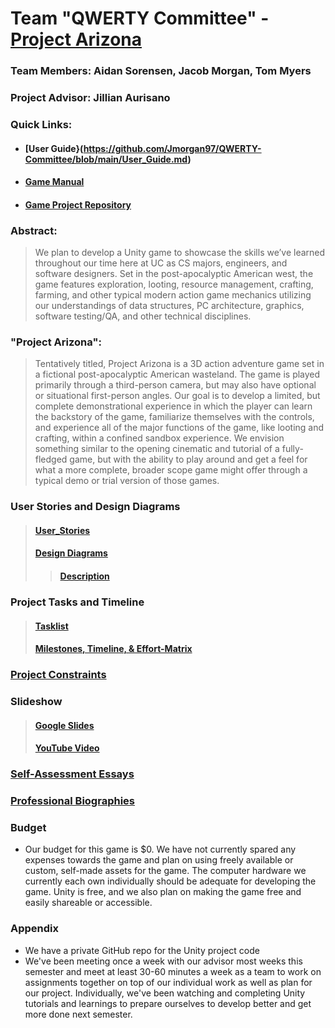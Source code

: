 # Team "QWERTY Committee" - [Project Arizona](https://github.com/Jmorgan97/Project-Arizona)
### Team Members: Aidan Sorensen, Jacob Morgan, Tom Myers
### Project Advisor: Jillian Aurisano

### Quick Links:
- #### [User Guide}(https://github.com/Jmorgan97/QWERTY-Committee/blob/main/User_Guide.md)
- #### [Game Manual]()
- #### [Game Project Repository](https://github.com/Jmorgan97/Project-Arizona)

### Abstract:
> We plan to develop a Unity game to showcase the skills we’ve learned throughout our time here at UC as CS majors, engineers, and software designers. Set in the post-apocalyptic American west, the game features exploration, looting, resource management, crafting, farming, and other typical modern action game mechanics utilizing our understandings of data structures, PC architecture, graphics, software testing/QA, and other technical disciplines.

### "Project Arizona":
> Tentatively titled, Project Arizona is a 3D action adventure game set in a fictional post-apocalyptic American wasteland. The game is played primarily through a third-person camera, but may also have optional or situational first-person angles. Our goal is to develop a limited, but complete demonstrational  experience in which the player can learn the backstory of the game, familiarize themselves with the controls, and experience all of the major functions of the game, like looting and crafting, within a confined sandbox experience. We envision something similar to the opening cinematic and tutorial of a fully-fledged game, but with the ability to play around and get a feel for what a more complete, broader scope game might offer through a typical demo or trial version of those games.

### User Stories and Design Diagrams
> #### [User_Stories](https://github.com/Jmorgan97/QWERTY-Committee/blob/main/User_Stories.md "User_Stories.md")
> #### [Design Diagrams](/Design_Diagrams//Design_Diagram.png?raw=true "Design Diagrams")
> > #### [Description](/Design_Diagrams//Design_Diagrams.md)

   
### Project Tasks and Timeline
> #### [Tasklist](https://github.com/Jmorgan97/QWERTY-Committee/blob/main/Tasklist.md "Tasklist.md")
> #### [Milestones, Timeline, & Effort-Matrix](https://github.com/Jmorgan97/QWERTY-Committee/blob/main/Milestones_Timeline_%26_Effort-Matrix.md "Milestones_Timeline_&_Effort-Matrix.md")

### [Project Constraints](https://github.com/Jmorgan97/QWERTY-Committee/blob/main/Project_Constraints.md "Project_Constraints.md")

### Slideshow
> #### [Google Slides](https://docs.google.com/presentation/d/1Xx1_OWpxD6OxUjy2hUfYSEC8ofBDaMeZ9h-QXvLufZo)
> #### [YouTube Video](https://www.youtube.com/watch?v=suR1-ARk1ks)

### [Self-Assessment Essays](https://github.com/Jmorgan97/QWERTY-Committee/tree/main/Self-Assessment_Essays)

### [Professional Biographies](https://github.com/Jmorgan97/QWERTY-Committee/tree/main/Professional_Biographies)

### Budget
- Our budget for this game is $0. We have not currently spared any expenses towards the game and plan on using freely available or custom, self-made assets for the game. The computer hardware we currently each own individually should be adequate for developing the game. Unity is free, and we also plan on making the game free and easily shareable or accessible.

### Appendix
- We have a private GitHub repo for the Unity project code
- We've been meeting once a week with our advisor most weeks this semester and meet at least 30-60 minutes a week as a team to work on assignments together on top of our individual work as well as plan for our project. Individually, we've been watching and completing Unity tutorials and learnings to prepare ourselves to develop better and get more done next semester.
